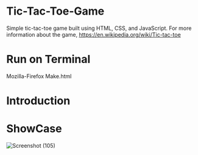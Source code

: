 # Tic-Tac-Toe-Game
Simple tic-tac-toe game built using HTML, CSS, and JavaScript. For more information about the game, https://en.wikipedia.org/wiki/Tic-tac-toe

# Run on Terminal
Mozilla-Firefox Make.html

# Introduction

# ShowCase
![Screenshot (105)](https://github.com/Sauravkr1806/Tic-Tac-Toe-Game/assets/136987475/d2e95f6f-37f4-459a-b2c2-b3797bdd09e2)

